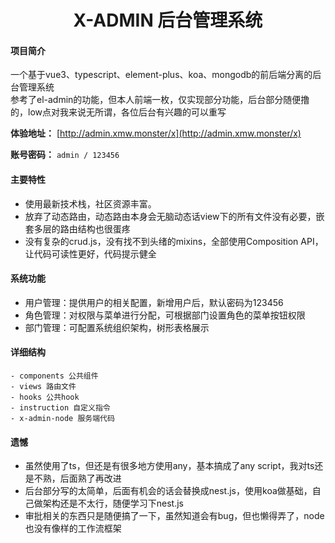 <h1 style="text-align: center">X-ADMIN 后台管理系统</h1>
<div style="text-align: center">

</div>

#### 项目简介
一个基于vue3、typescript、element-plus、koa、mongodb的前后端分离的后台管理系统  
参考了el-admin的功能，但本人前端一枚，仅实现部分功能，后台部分随便撸的，low点对我来说无所谓，各位后台有兴趣的可以重写

**体验地址：**  [http://admin.xmw.monster/x](http://admin.xmw.monster/x)

**账号密码：** `admin / 123456`

#### 主要特性
- 使用最新技术栈，社区资源丰富。
- 放弃了动态路由，动态路由本身会无脑动态话view下的所有文件没有必要，嵌套多层的路由结构也很蛋疼
- 没有复杂的crud.js，没有找不到头绪的mixins，全部使用Composition API，让代码可读性更好，代码提示健全

####  系统功能
- 用户管理：提供用户的相关配置，新增用户后，默认密码为123456
- 角色管理：对权限与菜单进行分配，可根据部门设置角色的菜单按钮权限
- 部门管理：可配置系统组织架构，树形表格展示

#### 详细结构

```
- components 公共组件
- views 路由文件
- hooks 公共hook
- instruction 自定义指令
- x-admin-node 服务端代码
```

#### 遗憾
- 虽然使用了ts，但还是有很多地方使用any，基本搞成了any script，我对ts还是不熟，后面熟了再改进   
- 后台部分写的太简单，后面有机会的话会替换成nest.js，使用koa做基础，自己做架构还是不太行，随便学习下nest.js   
- 审批相关的东西只是随便搞了一下，虽然知道会有bug，但也懒得弄了，node也没有像样的工作流框架
